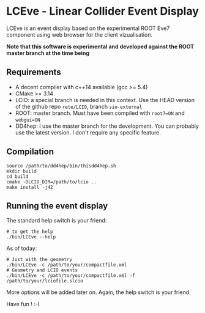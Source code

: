 # LCEve - Linear Collider Event Display

LCEve is an event display based on the experimental ROOT Eve7 component using web browser for the client vizualisation.

**Note that this software is experimental and developed against the ROOT master branch at the time being**

## Requirements

- A decent compiler with c++14 available (gcc >= 5.4)
- CMake >= 3.14
- LCIO: a special branch is needed in this context. Use the HEAD version of the github repo `rete/LCIO`, branch `sio-external`
- ROOT: master branch. Must have been compiled with `root7=ON` and `webgui=ON`
- DD4hep: I use the master branch for the development. You can probably use the latest version. I don't require any specific feature.


## Compilation

```shell
source /path/to/dd4hep/bin/thisdd4hep.sh
mkdir build
cd build
cmake -DLCIO_DIR=/path/to/lcio ..
make install -j42
```

## Running the event display

The standard help switch is your friend:
```shell
# to get the help
./bin/LCEve --help
```

As of today:
```
# Just with the geometry
./bin/LCEve -c /path/to/your/compactfile.xml
# Geometry and LCIO events
./bin/LCEve -c /path/to/your/compactfile.xml -f /path/to/your/lciofile.slcio
```

More options will be added later on. Again, the help switch is your friend.

Have fun ! :-)
